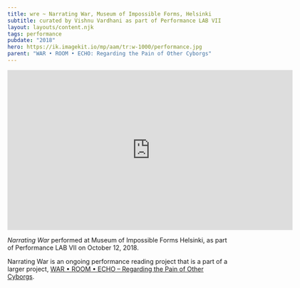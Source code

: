 ```yaml
---
title: wre ~ Narrating War, Museum of Impossible Forms, Helsinki
subtitle: curated by Vishnu Vardhani as part of Performance LAB VII
layout: layouts/content.njk
tags: performance
pubdate: "2018"
hero: https://ik.imagekit.io/mp/aam/tr:w-1000/performance.jpg
parent: "WAR • ROOM • ECHO: Regarding the Pain of Other Cyborgs"
---
```

<iframe src="https://player.vimeo.com/video/297712769" width="640" height="360" frameborder="0" webkitallowfullscreen mozallowfullscreen allowfullscreen></iframe>

_Narrating War_ performed at Museum of Impossible Forms Helsinki, as part of Performance LAB VII on October 12, 2018.

Narrating War is an ongoing performance reading project that is a part of a larger project, [WAR • ROOM • ECHO – Regarding the Pain of Other Cyborgs](https://aliakbarmehta.com/projects/war-room-echo.html).
